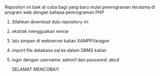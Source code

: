 Repositori ini baik di coba bagi yang baru mulai pemrograman terutama di program web dengan bahasa pemrograman PHP

1. Silahkan download dulu repository ini
2. ekstrak mengguakan winrar
3. lalu simpan di webserver kalian XAMPP/laragon
4. import file database.sql ke dalam DBMS kalian
5. login dengan username: admin1 dan password: abcd

   SELAMAT MENCOBA!!!
